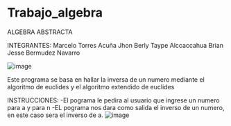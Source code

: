 # Trabajo_algebra

ALGEBRA ABSTRACTA

INTEGRANTES:
Marcelo Torres Acuña
Jhon Berly Taype Alccaccahua
Brian Jesse Bermudez Navarro


![image](https://user-images.githubusercontent.com/101947482/165883970-53f4ce25-f073-4cb9-bd17-5c091f2acbc4.png)

Este programa se basa en hallar la inversa de un numero mediante el algoritmo de euclides y el algoritmo extendido de euclides

INSTRUCCIONES:
-El pograma le pedira al usuario que ingrese un numero para a y para n 
-EL pograma nos dara como salida el inverso de un numero, en este caso sera el inverso de a.
![image](https://user-images.githubusercontent.com/101947482/165884204-2033ea9e-be08-4a21-aa5b-9a43985f1d52.png)
